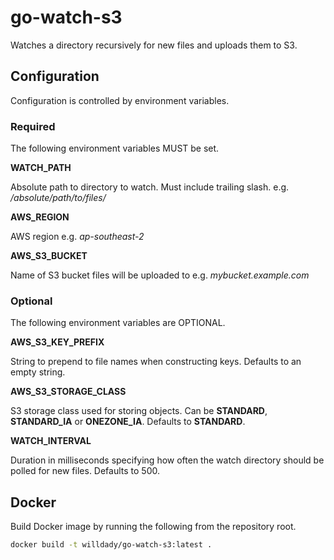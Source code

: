 # go-watch-s3

Watches a directory recursively for new files and uploads them to S3.

## Configuration

Configuration is controlled by environment variables.

### Required

The following environment variables MUST be set.

**WATCH_PATH**

Absolute path to directory to watch. Must include trailing slash. e.g. _/absolute/path/to/files/_

**AWS_REGION**

AWS region e.g. _ap-southeast-2_

**AWS_S3_BUCKET**

Name of S3 bucket files will be uploaded to e.g. _mybucket.example.com_

### Optional

The following environment variables are OPTIONAL.

**AWS_S3_KEY_PREFIX**

String to prepend to file names when constructing keys. Defaults to an empty string.

**AWS_S3_STORAGE_CLASS**

S3 storage class used for storing objects. Can be **STANDARD**, **STANDARD_IA** or **ONEZONE_IA**. Defaults to **STANDARD**.

**WATCH_INTERVAL**

Duration in milliseconds specifying how often the watch directory should be polled for new files. Defaults to 500.

## Docker

Build Docker image by running the following from the repository root.

```bash
docker build -t willdady/go-watch-s3:latest .
```
